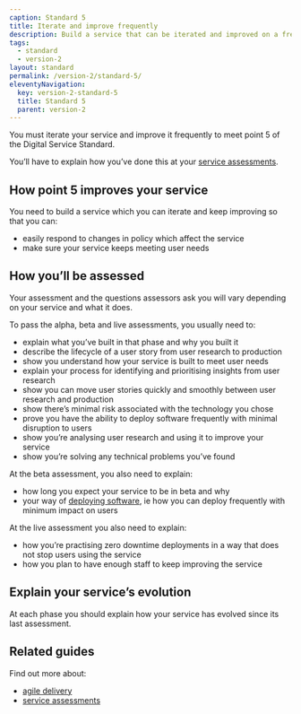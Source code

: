 ```yaml
---
caption: Standard 5
title: Iterate and improve frequently
description: Build a service that can be iterated and improved on a frequent basis and make sure that you have the capacity, resources and technical flexibility to do so.
tags:
  - standard
  - version-2
layout: standard
permalink: /version-2/standard-5/
eleventyNavigation:
  key: version-2-standard-5
  title: Standard 5
  parent: version-2
---
```


You must iterate your service and improve it frequently to meet point 5 of the Digital Service Standard.

You’ll have to explain how you’ve done this at your [service assessments](https://www.gov.uk/service-manual/service-assessments/how-service-assessments-work).

## How point 5 improves your service

You need to build a service which you can iterate and keep improving so that you can:

- easily respond to changes in policy which affect the service
- make sure your service keeps meeting user needs

## How you’ll be assessed

Your assessment and the questions assessors ask you will vary depending on your service and what it does.

To pass the alpha, beta and live assessments, you usually need to:

- explain what you’ve built in that phase and why you built it
- describe the lifecycle of a user story from user research to production
- show you understand how your service is built to meet user needs
- explain your process for identifying and prioritising insights from user research
- show you can move user stories quickly and smoothly between user research and production
- show there’s minimal risk associated with the technology you chose
- prove you have the ability to deploy software frequently with minimal disruption to users
- show you’re analysing user research and using it to improve your service
- show you’re solving any technical problems you’ve found

At the beta assessment, you also need to explain:

- how long you expect your service to be in beta and why
- your way of [deploying software](https://www.gov.uk/service-manual/making-software/deployment.html), ie how you can deploy frequently with minimum impact on users

At the live assessment you also need to explain:

- how you’re practising zero downtime deployments in a way that does not stop users using the service
- how you plan to have enough staff to keep improving the service

## Explain your service’s evolution

At each phase you should explain how your service has evolved since its last assessment.

## Related guides

Find out more about:

- [agile delivery](https://www.gov.uk/service-manual/agile-delivery)
- [service assessments](https://www.gov.uk/service-manual/service-assessments)
